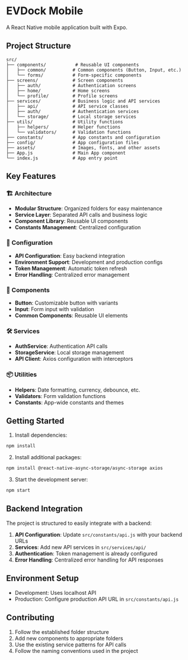 # EVDock Mobile

A React Native mobile application built with Expo.

## Project Structure

```
src/
├── components/           # Reusable UI components
│   ├── common/          # Common components (Button, Input, etc.)
│   └── forms/           # Form-specific components
├── screens/             # Screen components
│   ├── auth/            # Authentication screens
│   ├── home/            # Home screens
│   └── profile/         # Profile screens
├── services/            # Business logic and API services
│   ├── api/             # API service classes
│   ├── auth/            # Authentication services
│   └── storage/         # Local storage services
├── utils/               # Utility functions
│   ├── helpers/         # Helper functions
│   └── validators/      # Validation functions
├── constants/           # App constants and configuration
├── config/              # App configuration files
├── assets/              # Images, fonts, and other assets
├── App.js               # Main App component
└── index.js             # App entry point
```

## Key Features

### 🏗️ Architecture
- **Modular Structure**: Organized folders for easy maintenance
- **Service Layer**: Separated API calls and business logic
- **Component Library**: Reusable UI components
- **Constants Management**: Centralized configuration

### 🔧 Configuration
- **API Configuration**: Easy backend integration
- **Environment Support**: Development and production configs
- **Token Management**: Automatic token refresh
- **Error Handling**: Centralized error management

### 📱 Components
- **Button**: Customizable button with variants
- **Input**: Form input with validation
- **Common Components**: Reusable UI elements

### 🛠️ Services
- **AuthService**: Authentication API calls
- **StorageService**: Local storage management
- **API Client**: Axios configuration with interceptors

### 📦 Utilities
- **Helpers**: Date formatting, currency, debounce, etc.
- **Validators**: Form validation functions
- **Constants**: App-wide constants and themes

## Getting Started

1. Install dependencies:
```bash
npm install
```

2. Install additional packages:
```bash
npm install @react-native-async-storage/async-storage axios
```

3. Start the development server:
```bash
npm start
```

## Backend Integration

The project is structured to easily integrate with a backend:

1. **API Configuration**: Update `src/constants/api.js` with your backend URLs
2. **Services**: Add new API services in `src/services/api/`
3. **Authentication**: Token management is already configured
4. **Error Handling**: Centralized error handling for API responses

## Environment Setup

- Development: Uses localhost API
- Production: Configure production API URL in `src/constants/api.js`

## Contributing

1. Follow the established folder structure
2. Add new components to appropriate folders
3. Use the existing service patterns for API calls
4. Follow the naming conventions used in the project
